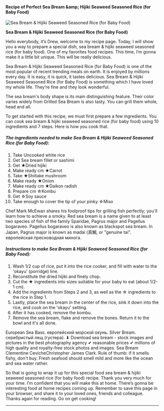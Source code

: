             

#### Recipe of Perfect Sea Bream &amp;amp; Hijiki Seaweed Seasoned Rice (for Baby Food)

![Sea Bream &amp; Hijiki Seaweed Seasoned Rice (for Baby Food)](https://img-global.cpcdn.com/recipes/4964448281296896/751x532cq70/sea-bream-hijiki-seaweed-seasoned-rice-for-baby-food-recipe-main-photo.jpg)

**Sea Bream &amp; Hijiki Seaweed Seasoned Rice (for Baby Food)**

Hello everybody, it’s Drew, welcome to my recipe page. Today, I will show you a way to prepare a special dish, sea bream & hijiki seaweed seasoned rice (for baby food). One of my favorites food recipes. This time, I’m gonna make it a little bit unique. This will be really delicious.

Sea Bream & Hijiki Seaweed Seasoned Rice (for Baby Food) is one of the most popular of recent trending meals on earth. It is enjoyed by millions every day. It is easy, it is quick, it tastes delicious. Sea Bream & Hijiki Seaweed Seasoned Rice (for Baby Food) is something which I have loved my whole life. They’re fine and they look wonderful.

The sea bream's body shape is its main distinguishing feature. Their color varies widely from Grilled Sea Bream is also tasty. You can grill them whole, head and all.

To get started with this recipe, we must first prepare a few ingredients. You can cook sea bream & hijiki seaweed seasoned rice (for baby food) using 10 ingredients and 7 steps. Here is how you cook that.

##### The ingredients needed to make Sea Bream & Hijiki Seaweed Seasoned Rice (for Baby Food):

1.  Take Uncooked white rice
2.  Get Sea bream fillet or sashimi
3.  Get ★Dried hijiki
4.  Make ready cm ★Carrot
5.  Take ★Shiitake mushroom
6.  Make ready ★Onion
7.  Make ready cm ★Daikon radish
8.  Prepare cm ☆Kombu
9.  Get ☆Soy sauce
10.  Take enough to cover the tip of your pinky ☆Miso

Chef Mark McEwan shares his foolproof tips for grilling fish perfectly; you'll learn how to achieve a smoky. Red sea bream is a name given to at least two species of fish of the family Sparidae, Pagrus major and Pagellus bogaraveo. Pagellus bogaraveo is also known as blackspot sea bream. In Japan, Pagrus major is known as madai (真鯛, or "genuine tai". европейская пресноводная минога.

##### Instructions to make Sea Bream & Hijiki Seaweed Seasoned Rice (for Baby Food):

1.  Wash 1/2 cup of rice, put it into the rice cooker, and fill with water to the 'okayu' (porridge) line.
2.  Reconstitute the dried hijiki and finely chop.
3.  Cut the ★ ingredients into sizes suitable for your baby to eat (about 1/2-1 cm).
4.  Add the ingredients from Steps 2 and 3, as well as the ☆ ingredients to the rice in Step 1.
5.  Lastly, place the sea bream in the center of the rice, sink it down into the rice, and cook on the 'okayu' setting.
6.  After it has cooked, remove the kombu.
7.  Remove the sea bream, flake and remove the bones. Return it to the bowl and it's all done.

European Sea Bass. европейский морской окунь. Silver Bream. серебристый лещ (густера). ⬇ Download sea bream - stock images and pictures in the best photography agency ✔ reasonable prices ✔ millions of high quality and royalty-free stock photos and images. Sea Bream Clementine CevicheChristopher James Clark. Rule of thumb: if it smells fishy, don't buy. Fresh seafood should smell mild and more like the ocean and sea water rather.

So that is going to wrap it up for this special food sea bream & hijiki seaweed seasoned rice (for baby food) recipe. Thank you very much for your time. I’m confident that you will make this at home. There’s gonna be interesting food at home recipes coming up. Remember to save this page in your browser, and share it to your loved ones, friends and colleague. Thanks again for reading. Go on get cooking!

* * *